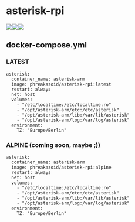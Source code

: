 # asterisk-rpi
[![](https://images.microbadger.com/badges/image/phreakazoid/asterisk-rpi.svg)](https://microbadger.com/images/phreakazoid/asterisk-rpi "Get your own image badge on microbadger.com")![](https://img.shields.io/docker/pulls/phreakazoid/asterisk-rpi.svg)![](https://images.microbadger.com/badges/version/phreakazoid/asterisk-rpi.svg)

## docker-compose.yml

###  LATEST
```
asterisk:
  container_name: asterisk-arm
  image: phreakazoid/asterisk-rpi:latest
  restart: always
  net: host
  volumes:
    - "/etc/localtime:/etc/localtime:ro"
    - "/opt/asterisk-arm/etc:/etc/asterisk"
    - "/opt/asterisk-arm/lib:/var/lib/asterisk"
    - "/opt/asterisk-arm/log:/var/log/asterisk"
  environment:
    TZ: "Europe/Berlin"
```

###  ALPINE (coming soon, maybe ;))
```
asterisk:
  container_name: asterisk-arm
  image: phreakazoid/asterisk-rpi:alpine
  restart: always
  net: host
  volumes:
    - "/etc/localtime:/etc/localtime:ro"
    - "/opt/asterisk-arm/etc:/etc/asterisk"
    - "/opt/asterisk-arm/lib:/var/lib/asterisk"
    - "/opt/asterisk-arm/log:/var/log/asterisk"
  environment:
    TZ: "Europe/Berlin"
```
